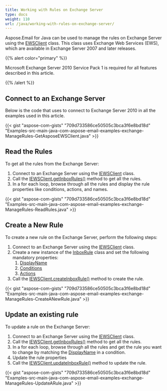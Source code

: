 ```yaml
---
title: Working with Rules on Exchange Server
type: docs
weight: 110
url: /java/working-with-rules-on-exchange-server/
---
```


Aspose.Email for Java can be used to manage the rules on Exchange Server using the [EWSClient](https://apireference.aspose.com/java/email/com.aspose.email/EWSClient) class. This class uses Exchange Web Services (EWS), which are available in Exchange Server 2007 and later releases.

{{% alert color="primary" %}} 

Microsoft Exchange Server 2010 Service Pack 1 is required for all features described in this article.

{{% /alert %}} 
## **Connect to an Exchange Server**
Below is the code that uses to connect to Exchange Server 2010 in all the examples used in this article.

{{< gist "aspose-com-gists" "709d733586ce50505c3bca3f6e8bd18d" "Examples-src-main-java-com-aspose-email-examples-exchange-ManageRules-GetAsposeEWSClient.java" >}}
## **Read the Rules**
To get all the rules from the Exchange Server:

1. Connect to an Exchange Server using the [IEWSClient](https://apireference.aspose.com/java/email/com.aspose.email/IEWSClient) class.
1. Call the [IEWSClient.getInboxRules()](https://apireference.aspose.com/java/email/com.aspose.email/IEWSClient#getInboxRules\(\)) method to get all the rules.
1. In a for each loop, browse through all the rules and display the rule properties like conditions, actions, and names.
 

{{< gist "aspose-com-gists" "709d733586ce50505c3bca3f6e8bd18d" "Examples-src-main-java-com-aspose-email-examples-exchange-ManageRules-ReadRules.java" >}}
## **Create a New Rule**
To create a new rule on the Exchange Server, perform the following steps:

1. Connect to an Exchange Server using the [IEWSClient](https://apireference.aspose.com/java/email/com.aspose.email/IEWSClient) class.
1. Create a new instance of the [InboxRule](https://apireference.aspose.com/java/email/com.aspose.email/inboxrule) class and set the following mandatory properties:
   1. [DisplayName](https://apireference.aspose.com/java/email/com.aspose.email/InboxRule#setDisplayName\(java.lang.String\))
   1. [Conditions](https://apireference.aspose.com/java/email/com.aspose.email/InboxRule#setConditions\(com.aspose.email.RulePredicates\))
   1. [Actions](https://apireference.aspose.com/java/email/com.aspose.email/InboxRule#setActions\(com.aspose.email.RuleActions\))
1. Call the [IEWSClient.createInboxRule()](https://apireference.aspose.com/java/email/com.aspose.email/IEWSClient#createInboxRule\(com.aspose.email.InboxRule\)) method to create the rule.
 

{{< gist "aspose-com-gists" "709d733586ce50505c3bca3f6e8bd18d" "Examples-src-main-java-com-aspose-email-examples-exchange-ManageRules-CreateANewRule.java" >}}
## **Update an existing rule**
To update a rule on the Exchange Server:

1. Connect to an Exchange Server using the [IEWSClient](https://apireference.aspose.com/java/email/com.aspose.email/IEWSClient) class.
1. Call the [IEWSClient.getInboxRules()](https://apireference.aspose.com/java/email/com.aspose.email/IEWSClient#getInboxRules\(\)) method to get all the rules.
1. In a for each loop, browse through all the rules and get the rule you want to change by matching the [DisplayName](https://apireference.aspose.com/java/email/com.aspose.email/InboxRule#getDisplayName\(\)) in a condition.
1. Update the rule properties
1. Call the [IEWSClient.updateInboxRule()](https://apireference.aspose.com/java/email/com.aspose.email/IEWSClient#updateInboxRule\(com.aspose.email.InboxRule\)) method to update the rule.
 

{{< gist "aspose-com-gists" "709d733586ce50505c3bca3f6e8bd18d" "Examples-src-main-java-com-aspose-email-examples-exchange-ManageRules-UpdateARule.java" >}}
